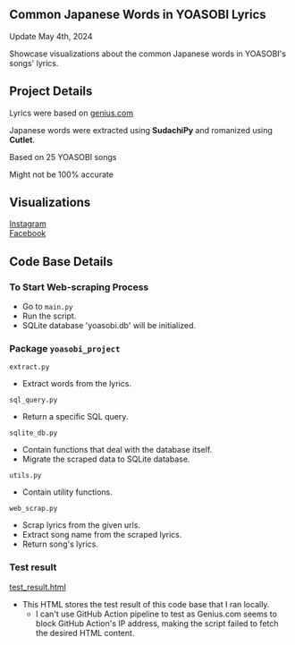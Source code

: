 ## Common Japanese Words in YOASOBI Lyrics
Update May 4th, 2024

Showcase visualizations about the common Japanese words in YOASOBI's songs' lyrics.

## Project Details
Lyrics were based on [genius.com](https://genius.com/artists/Yoasobi)

Japanese words were extracted using **SudachiPy** and romanized using **Cutlet**.

Based on 25 YOASOBI songs

Might not be 100% accurate

## Visualizations
[Instagram](https://www.instagram.com/p/C6i6BEoLKJO/?utm_source=ig_web_copy_link&igsh=MzRlODBiNWFlZA==)  
[Facebook](https://www.facebook.com/permalink.php?story_fbid=pfbid0xonwCJKm8aDZEM3BAQonTGVLfU6SEoKhKWFvBuGRAwLdCSnGbJsBmrq55p22fDcYl&id=61553626169836)

## Code Base Details
### To Start Web-scraping Process
- Go to ```main.py```
- Run the script.
- SQLite database 'yoasobi.db' will be initialized.

### Package ```yoasobi_project```
```extract.py```
- Extract words from the lyrics.

```sql_query.py```
- Return a specific SQL query.

```sqlite_db.py```
- Contain functions that deal with the database itself.
- Migrate the scraped data to SQLite database.

```utils.py```
- Contain utility functions.

```web_scrap.py```
- Scrap lyrics from the given urls.
- Extract song name from the scraped lyrics.
- Return song's lyrics.

### Test result
[test_result.html](test_result.html)
- This HTML stores the test result of this code base that I ran locally.
  - I can't use GitHub Action pipeline to test as Genius.com seems to block GitHub Action's IP address,
  making the script failed to fetch the desired HTML content.

